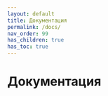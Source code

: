 ```yaml
---
layout: default
title: Документация
permalink: /docs/
nav_order: 99
has_children: true
has_toc: true
---
```


# Документация
